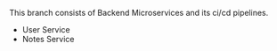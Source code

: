 This branch consists of Backend Microservices and its ci/cd pipelines.
- User Service
- Notes Service
